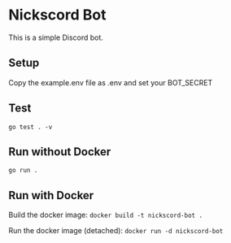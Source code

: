 # Nickscord Bot

This is a simple Discord bot.

## Setup

Copy the example.env file as .env and set your BOT_SECRET

## Test

`go test . -v`

## Run without Docker

`go run .`

## Run with Docker

Build the docker image:
`docker build -t nickscord-bot .`

Run the docker image (detached):
`docker run -d nickscord-bot`